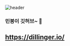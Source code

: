 ![header](https://capsule-render.vercel.app/api?type=wave&color=auto&height=300&section=header&text=capsule%20render&fontSize=90)
### 민붕이 깃허브~ 👋

## https://dillinger.io/ <!-- 코드 미리볼 수 있음? -->
<!--
**kimminseon2001/kimminseon2001** is a ✨ _special_ ✨ repository because its `README.md` (this file) appears on your GitHub profile.

Here are some ideas to get you started:

- 🔭 I’m currently working on ...
- 🌱 I’m currently learning ...
- 👯 I’m looking to collaborate on ...
- 🤔 I’m looking for help with ...
- 💬 Ask me about ...
- 📫 How to reach me: ...
- 😄 Pronouns: ...
- ⚡ Fun fact: ...
-->
